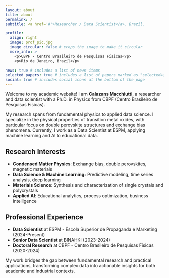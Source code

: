 ```yaml
---
layout: about
title: about
permalink: /
subtitle: <a href='#'>Researcher / Data Scientist</a>. Brazil.

profile:
  align: right
  image: prof_pic.jpg
  image_circular: false # crops the image to make it circular
  more_info: >
    <p>CBPF - Centro Brasileiro de Pesquisas Físicas</p>
    <p>Rio de Janeiro, Brazil</p>

news: true # includes a list of news items
selected_papers: true # includes a list of papers marked as "selected={true}"
social: true # includes social icons at the bottom of the page
---
```


Welcome to my academic website! I am **Calazans Macchiutti**, a researcher and data scientist with a Ph.D. in Physics from CBPF (Centro Brasileiro de Pesquisas Físicas).

My research spans from fundamental physics to applied data science. I specialize in the physical properties of transition metal oxides, with particular focus on double perovskite structures and exchange bias phenomena. Currently, I work as a Data Scientist at ESPM, applying machine learning and AI to educational data.

## Research Interests

- **Condensed Matter Physics**: Exchange bias, double perovskites, magnetic materials
- **Data Science & Machine Learning**: Predictive modeling, time series analysis, deep learning
- **Materials Science**: Synthesis and characterization of single crystals and polycrystals
- **Applied AI**: Educational analytics, process optimization, business intelligence

## Professional Experience

- **Data Scientist** at ESPM - Escola Superior de Propaganda e Marketing (2024-Present)
- **Senior Data Scientist** at BINAHKI (2023-2024)
- **Doctoral Research** at CBPF - Centro Brasileiro de Pesquisas Físicas (2020-2024)

My work bridges the gap between fundamental research and practical applications, transforming complex data into actionable insights for both academic and industrial contexts.
